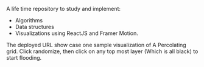 A life time repository to study and implement:

- Algorithms
- Data structures
- Visualizations using ReactJS and Framer Motion.

The deployed URL show case one sample visualization of A Percolating grid. Click randomize, then click on any top most layer (Which is all black) to start flooding.
